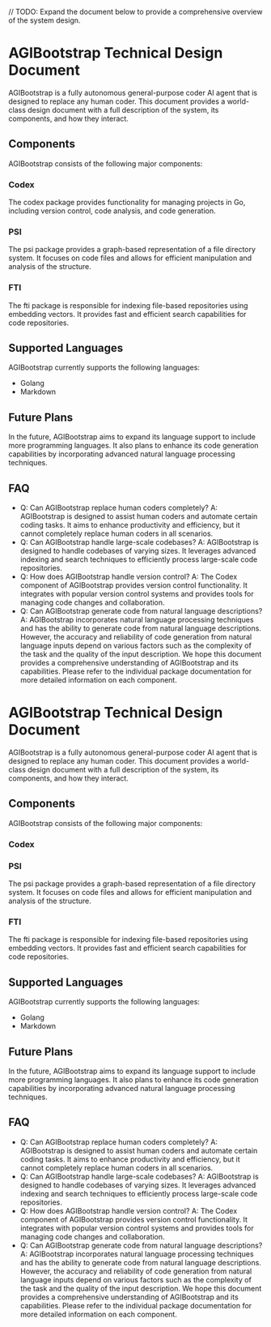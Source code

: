 // TODO: Expand the document below to provide a comprehensive overview of the system design.
# AGIBootstrap Technical Design Document
AGIBootstrap is a fully autonomous general-purpose coder AI agent that is designed to replace any human coder. This document provides a world-class design document with a full description of the system, its components, and how they interact.
## Components
AGIBootstrap consists of the following major components:
### Codex
The codex package provides functionality for managing projects in Go, including version control, code analysis, and code generation.
### PSI
The psi package provides a graph-based representation of a file directory system. It focuses on code files and allows for efficient manipulation and analysis of the structure.
### FTI
The fti package is responsible for indexing file-based repositories using embedding vectors. It provides fast and efficient search capabilities for code repositories.
## Supported Languages
AGIBootstrap currently supports the following languages:
- Golang
- Markdown
## Future Plans
In the future, AGIBootstrap aims to expand its language support to include more programming languages. It also plans to enhance its code generation capabilities by incorporating advanced natural language processing techniques.
## FAQ
- Q: Can AGIBootstrap replace human coders completely? A: AGIBootstrap is designed to assist human coders and automate certain coding tasks. It aims to enhance productivity and efficiency, but it cannot completely replace human coders in all scenarios.
- Q: Can AGIBootstrap handle large-scale codebases? A: AGIBootstrap is designed to handle codebases of varying sizes. It leverages advanced indexing and search techniques to efficiently process large-scale code repositories.
- Q: How does AGIBootstrap handle version control? A: The Codex component of AGIBootstrap provides version control functionality. It integrates with popular version control systems and provides tools for managing code changes and collaboration.
- Q: Can AGIBootstrap generate code from natural language descriptions? A: AGIBootstrap incorporates natural language processing techniques and has the ability to generate code from natural language descriptions. However, the accuracy and reliability of code generation from natural language inputs depend on various factors such as the complexity of the task and the quality of the input description.
We hope this document provides a comprehensive understanding of AGIBootstrap and its capabilities. Please refer to the individual package documentation for more detailed information on each component.
# AGIBootstrap Technical Design Document
AGIBootstrap is a fully autonomous general-purpose coder AI agent that is designed to replace any human coder. This document provides a world-class design document with a full description of the system, its components, and how they interact.
## Components
AGIBootstrap consists of the following major components:
### Codex
### PSI
The psi package provides a graph-based representation of a file directory system. It focuses on code files and allows for efficient manipulation and analysis of the structure.
### FTI
The fti package is responsible for indexing file-based repositories using embedding vectors. It provides fast and efficient search capabilities for code repositories.
## Supported Languages
AGIBootstrap currently supports the following languages:
- Golang
- Markdown
## Future Plans
In the future, AGIBootstrap aims to expand its language support to include more programming languages. It also plans to enhance its code generation capabilities by incorporating advanced natural language processing techniques.
## FAQ
- Q: Can AGIBootstrap replace human coders completely? A: AGIBootstrap is designed to assist human coders and automate certain coding tasks. It aims to enhance productivity and efficiency, but it cannot completely replace human coders in all scenarios.
- Q: Can AGIBootstrap handle large-scale codebases? A: AGIBootstrap is designed to handle codebases of varying sizes. It leverages advanced indexing and search techniques to efficiently process large-scale code repositories.
- Q: How does AGIBootstrap handle version control? A: The Codex component of AGIBootstrap provides version control functionality. It integrates with popular version control systems and provides tools for managing code changes and collaboration.
- Q: Can AGIBootstrap generate code from natural language descriptions? A: AGIBootstrap incorporates natural language processing techniques and has the ability to generate code from natural language descriptions. However, the accuracy and reliability of code generation from natural language inputs depend on various factors such as the complexity of the task and the quality of the input description. We hope this document provides a comprehensive understanding of AGIBootstrap and its capabilities. Please refer to the individual package documentation for more detailed information on each component.
